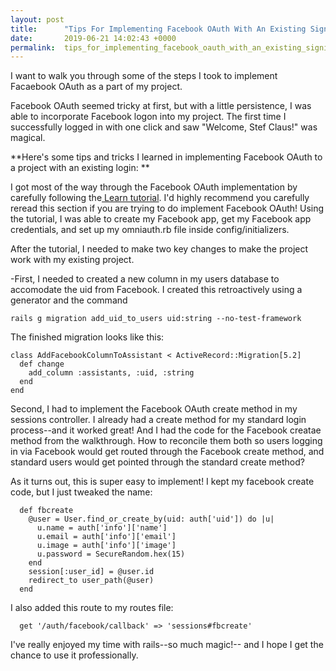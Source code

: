 ```yaml
---
layout: post
title:      "Tips For Implementing Facebook OAuth With An Existing Signin"
date:       2019-06-21 14:02:43 +0000
permalink:  tips_for_implementing_facebook_oauth_with_an_existing_signin
---
```



I want to walk you through some of the steps I took to implement Facaebook OAuth as a part of my project. 

Facebook OAuth seemed tricky at first, but with a little persistence, I was able to incorporate Facebook logon into my project. The first time I successfully logged in with one click and saw "Welcome, Stef Claus!" was magical. 

**Here's some tips and tricks I learned in implementing Facebook OAuth to a project with an existing login:
**

I got most of the way through the Facebook OAuth implementation by carefully following the[ Learn tutorial](https://learn.co/tracks/full-stack-web-development-v7/rails/authentication/omniauth). I'd highly recommend you carefully reread this section if you are trying to do implement Facebook OAuth! Using the tutorial, I was able to create my Facebook app, get my Facebook app credentials, and set up my omniauth.rb file inside config/initializers.

After the tutorial, I needed to make two key changes to make the project work with my existing project. 

-First, I needed to created a new column in my users database to accomodate the uid from Facebook. I created this retroactively using a generator and the command 

```
rails g migration add_uid_to_users uid:string --no-test-framework

```

The finished migration looks like this: 

```
class AddFacebookColumnToAssistant < ActiveRecord::Migration[5.2]
  def change
    add_column :assistants, :uid, :string
  end
end

```

Second, I had to implement the Facebook OAuth create method in my sessions controller. I already had a create method for my standard login process--and it worked great! And I had the code for the Facebook creatae method from the walkthrough. How to reconcile them both so users logging in via Facebook would get routed through the Facebook create method, and standard users would get pointed through the standard create method?

As it turns out, this is super easy to implement! I kept my facebook create code, but I just tweaked the name:

```
  def fbcreate
    @user = User.find_or_create_by(uid: auth['uid']) do |u|
      u.name = auth['info']['name']
      u.email = auth['info']['email']
      u.image = auth['info']['image']
      u.password = SecureRandom.hex(15)
    end
    session[:user_id] = @user.id
    redirect_to user_path(@user)
  end
```

I also added this route to my routes file: 

```
  get '/auth/facebook/callback' => 'sessions#fbcreate'

```


I've really enjoyed my time with rails--so much magic!-- and I hope I get the chance to use it professionally. 


